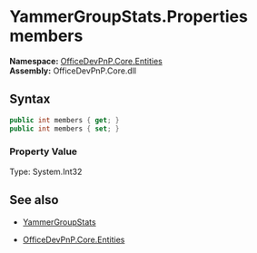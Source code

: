 # YammerGroupStats.Properties members
**Namespace:** [OfficeDevPnP.Core.Entities](OfficeDevPnP.Core.Entities.md)  
**Assembly:** OfficeDevPnP.Core.dll  
## Syntax
```C#
public int members { get; }
public int members { set; }
```

### Property Value
Type: System.Int32  

## See also
- [YammerGroupStats](YammerGroupStats.md) 

- [OfficeDevPnP.Core.Entities](OfficeDevPnP.Core.Entities.md)
